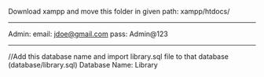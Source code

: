 Download xampp and move this folder in given path:
xampp/htdocs/
****************************************************
Admin:
email: jdoe@gmail.com
pass: Admin@123
**********************************************************
//Add this database name and import library.sql file to that database (database/library.sql)
Database Name:
Library



